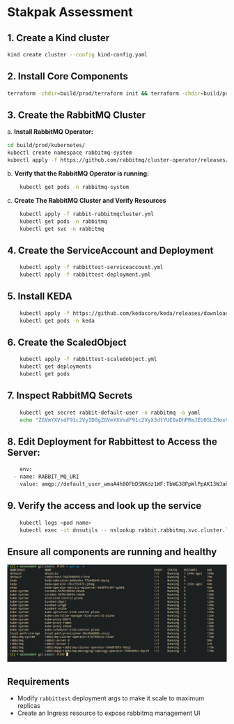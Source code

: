 # Stakpak Assessment

## 1. Create a Kind cluster
```bash
kind create cluster --config kind-config.yaml
```

## 2. Install Core Components
```bash
terraform -chdir=build/prod/terraform init && terraform -chdir=build/prod/terraform apply --auto-approve
```


## 3. Create the RabbitMQ Cluster
a. **Install RabbitMQ Operator:**
   ```bash
   cd build/prod/kubernetes/
   kubectl create namespace rabbitmq-system
   kubectl apply -f https://github.com/rabbitmq/cluster-operator/releases/latest/download/cluster-operator.yml
   ```
b. **Verify that the RabbitMQ Operator is running:**
```bash
    kubectl get pods -n rabbitmq-system
```
c. **Create The RabbitMQ Cluster and Verify Resources**
```bash
    kubectl apply -f rabbit-rabbitmqcluster.yml
    kubectl get pods -n rabbitmq
    kubectl get svc -n rabbitmq
```
## 4. Create the ServiceAccount and Deployment
```bash
    kubectl apply -f rabbittest-serviceaccount.yml
    kubectl apply -f rabbittest-deployment.yml
```
## 5. Install KEDA 
```bash
    kubectl apply -f https://github.com/kedacore/keda/releases/download/v2.7.1/keda-2.7.1.yaml
    kubectl get pods -n keda
```
## 6. Create the ScaledObject
```bash
    kubectl apply -f rabbittest-scaledobject.yml
    kubectl get deployments
    kubectl get pods
```
## 7. Inspect RabbitMQ Secrets
```bash
    kubectl get secret rabbit-default-user -n rabbitmq -o yaml
    echo "ZGVmYXVsdF91c2VyID0gZGVmYXVsdF91c2VyX3dtYUE0aDhPRmJEU05LZHoxV0YKZGVmYXVsdF9wYXNzID0gVGJXRzM4UHBXbFBwQUsxM1dKYWhnSjl0SFJLdUxnVTcK" | base64 --decode 

```
## 8. Edit Deployment for Rabbittest to Access the Server:
```bash
    env:
  - name: RABBIT_MQ_URI
    value: amqp://default_user_wmaA4h8OFbDSNKdz1WF:TbWG38PpWlPpAK13WJahgJ9tHRKuLgU7@rabbit.rabbitmq.svc:5672
```
## 9. Verify the access and look up the service
```bash
    kubectl logs <pod name>
    kubectl exec -it dnsutils -- nslookup rabbit.rabbitmq.svc.cluster.local
```

## Ensure all components are running and healthy
![pods](imgs/all_pods.png)

## Requirements

- Modify `rabbittest` deployment args to make it scale to maximum replicas
- Create an Ingress resource to expose rabbitmq management UI
